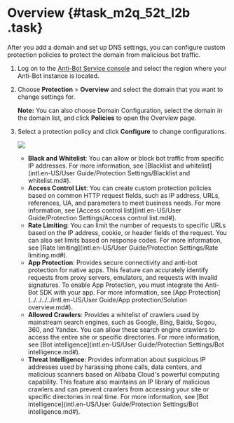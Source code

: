 # Overview {#task_m2q_52t_l2b .task}

After you add a domain and set up DNS settings, you can configure custom protection policies to protect the domain from malicious bot traffic.

1.  Log on to the [Anti-Bot Service console](https://yundun.console.aliyun.com/?p=antibot) and select the region where your Anti-Bot instance is located. 
2.  Choose **Protection** \> **Overview** and select the domain that you want to change settings for. 

    **Note:** You can also choose Domain Configuration, select the domain in the domain list, and click **Policies** to open the Overview page.

3.  Select a protection policy and click **Configure** to change configurations. 

    ![](http://static-aliyun-doc.oss-cn-hangzhou.aliyuncs.com/assets/img/15823/15589614747159_en-US.png)

    -   **Black and Whitelist**: You can allow or block bot traffic from specific IP addresses. For more information, see [Blacklist and whitelist](intl.en-US/User Guide/Protection Settings/Blacklist and whitelist.md#).
    -   **Access Control List**: You can create custom protection policies based on common HTTP request fields, such as IP address, URLs, references, UA, and parameters to meet business needs. For more information, see [Access control list](intl.en-US/User Guide/Protection Settings/Access control list.md#).
    -   **Rate Limiting**: You can limit the number of requests to specific URLs based on the IP address, cookie, or header fields of the request. You can also set limits based on response codes. For more information, see [Rate limiting](intl.en-US/User Guide/Protection Settings/Rate limiting.md#).
    -   **App Protection**: Provides secure connectivity and anti-bot protection for native apps. This feature can accurately identify requests from proxy servers, emulators, and requests with invalid signatures. To enable App Protection, you must integrate the Anti-Bot SDK with your app. For more information, see [App Protection](../../../../intl.en-US/User Guide/App protection/Solution overview.md#).
    -   **Allowed Crawlers**: Provides a whitelist of crawlers used by mainstream search engines, such as Google, Bing, Baidu, Sogou, 360, and Yandex. You can allow these search engine crawlers to access the entire site or specific directories. For more information, see [Bot intelligence](intl.en-US/User Guide/Protection Settings/Bot intelligence.md#).
    -   **Threat Intelligence**: Provides information about suspicious IP addresses used by harassing phone calls, data centers, and malicious scanners based on Alibaba Cloud's powerful computing capability. This feature also maintains an IP library of malicious crawlers and can prevent crawlers from accessing your site or specific directories in real time. For more information, see [Bot intelligence](intl.en-US/User Guide/Protection Settings/Bot intelligence.md#).

